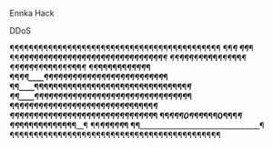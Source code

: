 Ennka
Hack


DDoS 
														   
¶¶¶¶¶¶¶¶¶¶¶¶¶¶¶¶¶¶¶¶¶¶¶¶¶¶¶¶¶¶¶¶¶¶¶¶¶¶¶¶¶¶¶¶
¶¶_________________________________________¶
¶¶_________________________________________¶
¶¶______¶¶¶¶¶¶¶¶¶¶¶¶¶¶¶¶¶¶¶¶¶¶¶¶¶¶¶¶¶¶_____¶
¶¶_____¶¶¶___¶¶_____¶¶¶_____¶¶¶_____¶¶_____¶
¶¶_____¶¶¶___¶¶_____¶¶¶_____¶¶¶_____¶¶_____¶
¶¶_____¶¶____¶¶______¶¶_____¶¶______¶¶_____¶
¶¶_____¶¶____¶¶¶¶¶¶¶¶¶¶¶¶¶¶¶¶¶¶¶¶¶¶¶¶¶_____¶
¶¶____¶¶¶¶¶¶¶¶¶¶¶¶¶¶¶¶¶¶¶¶¶¶¶¶¶¶¶¶¶¶¶¶_____¶
¶¶____¶¶¶¶¶¶¶¶¶¶¶¶¶¶¶¶¶¶¶¶¶¶¶¶¶¶¶¶¶¶¶¶_____¶
¶¶____¶¶¶¶¶_¶¶¶¶_¶¶¶¶¶¶¶¶¶¶¶_¶¶¶_¶¶¶¶¶_____¶
¶¶____¶¶¶¶_¶¶¶¶¶¶_¶¶¶¶¶¶¶¶_¶¶¶¶¶¶_¶¶¶¶_____¶
¶¶_________¶¶¶0¶¶¶_________¶¶¶0¶¶¶_________¶
¶¶_________¶¶¶¶¶¶__________¶¶¶¶¶¶__________¶
¶¶___________¶¶______________¶¶¶___________¶
¶¶_________________________________________¶
¶¶¶¶¶¶¶¶¶¶¶¶¶¶¶¶¶¶¶¶¶¶¶¶¶¶¶¶¶¶¶¶¶¶¶¶¶¶¶¶¶¶¶¶
														   
														   
